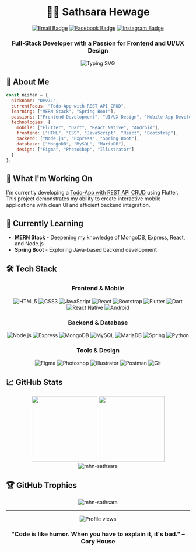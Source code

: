 <div align="center">
  
# 👨‍💻 Sathsara Hewage

[![Email Badge](https://img.shields.io/badge/-sathsarahewage%40gmail.com-c14438?style=flat-square&logo=Gmail&logoColor=white&link=mailto:sathsarahewage@gmail.com)](mailto:sathsarahewage@gmail.com)
[![Facebook Badge](https://img.shields.io/badge/-mr.devil0712-4267B2?style=flat-square&logo=Facebook&logoColor=white)](https://www.facebook.com/mr.devil0712)
[![Instagram Badge](https://img.shields.io/badge/-dev7l__x-E4405F?style=flat-square&logo=instagram&logoColor=white)](https://instagram.com/dev7l__x)

### Full-Stack Developer with a Passion for Frontend and UI/UX Design

<img src="https://readme-typing-svg.herokuapp.com?font=Fira+Code&pause=1000&color=6A5ACD&center=true&vCenter=true&random=false&width=435&lines=Crafting+digital+experiences;Flutter+enthusiast;MERN+stack+developer;UI%2FUX+designer;Always+learning" alt="Typing SVG" />

</div>

## 🚀 About Me

```javascript
const nishan = {
  nickname: "Dev7L",
  currentFocus: "Todo-App with REST API CRUD",
  learning: ["MERN Stack", "Spring Boot"],
  passions: ["Frontend Development", "UI/UX Design", "Mobile App Development"],
  technologies: {
    mobile: ["Flutter", "Dart", "React Native", "Android"],
    frontend: ["HTML", "CSS", "JavaScript", "React", "Bootstrap"],
    backend: ["Node.js", "Express", "Spring Boot"],
    database: ["MongoDB", "MySQL", "MariaDB"],
    design: ["Figma", "Photoshop", "Illustrator"]
  }
};
```

## 🔭 What I'm Working On

I'm currently developing a [Todo-App with REST API CRUD](https://github.com/MHN-Sathsara/Todo-App-using-Rest-API-CRUD-App-Flutter) using Flutter. This project demonstrates my ability to create interactive mobile applications with clean UI and efficient backend integration.

## 🌱 Currently Learning

- **MERN Stack** - Deepening my knowledge of MongoDB, Express, React, and Node.js
- **Spring Boot** - Exploring Java-based backend development

## 🛠️ Tech Stack

<div align="center">

### Frontend & Mobile
![HTML5](https://img.shields.io/badge/-HTML5-E34F26?style=flat-square&logo=html5&logoColor=white)
![CSS3](https://img.shields.io/badge/-CSS3-1572B6?style=flat-square&logo=css3&logoColor=white)
![JavaScript](https://img.shields.io/badge/-JavaScript-F7DF1E?style=flat-square&logo=javascript&logoColor=black)
![React](https://img.shields.io/badge/-React-61DAFB?style=flat-square&logo=react&logoColor=black)
![Bootstrap](https://img.shields.io/badge/-Bootstrap-7952B3?style=flat-square&logo=bootstrap&logoColor=white)
![Flutter](https://img.shields.io/badge/-Flutter-02569B?style=flat-square&logo=flutter&logoColor=white)
![Dart](https://img.shields.io/badge/-Dart-0175C2?style=flat-square&logo=dart&logoColor=white)
![React Native](https://img.shields.io/badge/-React_Native-61DAFB?style=flat-square&logo=react&logoColor=black)
![Android](https://img.shields.io/badge/-Android-3DDC84?style=flat-square&logo=android&logoColor=white)

### Backend & Database
![Node.js](https://img.shields.io/badge/-Node.js-339933?style=flat-square&logo=node.js&logoColor=white)
![Express](https://img.shields.io/badge/-Express-000000?style=flat-square&logo=express&logoColor=white)
![MongoDB](https://img.shields.io/badge/-MongoDB-47A248?style=flat-square&logo=mongodb&logoColor=white)
![MySQL](https://img.shields.io/badge/-MySQL-4479A1?style=flat-square&logo=mysql&logoColor=white)
![MariaDB](https://img.shields.io/badge/-MariaDB-003545?style=flat-square&logo=mariadb&logoColor=white)
![Spring](https://img.shields.io/badge/-Spring-6DB33F?style=flat-square&logo=spring&logoColor=white)
![Python](https://img.shields.io/badge/-Python-3776AB?style=flat-square&logo=python&logoColor=white)

### Tools & Design
![Figma](https://img.shields.io/badge/-Figma-F24E1E?style=flat-square&logo=figma&logoColor=white)
![Photoshop](https://img.shields.io/badge/-Photoshop-31A8FF?style=flat-square&logo=adobe-photoshop&logoColor=white)
![Illustrator](https://img.shields.io/badge/-Illustrator-FF9A00?style=flat-square&logo=adobe-illustrator&logoColor=white)
![Postman](https://img.shields.io/badge/-Postman-FF6C37?style=flat-square&logo=postman&logoColor=white)
![Git](https://img.shields.io/badge/-Git-F05032?style=flat-square&logo=git&logoColor=white)

</div>

## 📈 GitHub Stats

<div align="center">
  <img height="180em" src="https://github-readme-stats.vercel.app/api?username=mhn-sathsara&show_icons=true&theme=tokyonight&include_all_commits=true&count_private=true" />
  <img height="180em" src="https://github-readme-stats.vercel.app/api/top-langs/?username=mhn-sathsara&layout=compact&langs_count=7&theme=tokyonight" />
</div>

<div align="center">
  <img src="https://github-readme-streak-stats.herokuapp.com/?user=mhn-sathsara&theme=tokyonight" alt="mhn-sathsara" />
</div>

## 🏆 GitHub Trophies

<div align="center">
  <img src="https://github-profile-trophy.vercel.app/?username=mhn-sathsara&theme=discord&row=1&column=6" alt="mhn-sathsara" />
</div>

---

<div align="center">
  <img src="https://komarev.com/ghpvc/?username=mhn-sathsara&label=Profile%20views&color=blueviolet&style=flat" alt="Profile views" />
  
  ### "Code is like humor. When you have to explain it, it's bad." – Cory House
</div>
